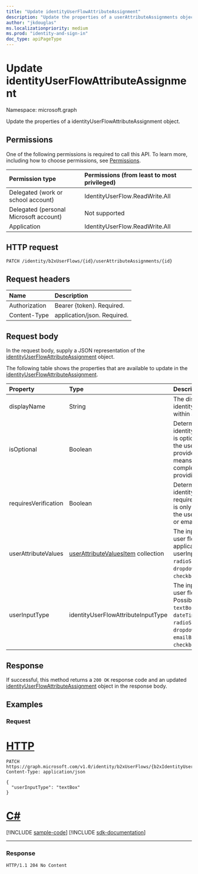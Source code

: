 ```yaml
---
title: "Update identityUserFlowAttributeAssignment"
description: "Update the properties of a userAttributeAssignments object."
author: "jkdouglas"
ms.localizationpriority: medium
ms.prod: "identity-and-sign-in"
doc_type: apiPageType
---
```


# Update identityUserFlowAttributeAssignment

Namespace: microsoft.graph

Update the properties of a identityUserFlowAttributeAssignment object.

## Permissions

One of the following permissions is required to call this API. To learn more, including how to choose permissions, see [Permissions](/graph/permissions-reference).

|Permission type|Permissions (from least to most privileged)|
|:---|:---|
|Delegated (work or school account)|IdentityUserFlow.ReadWrite.All|
|Delegated (personal Microsoft account)|Not supported|
|Application|IdentityUserFlow.ReadWrite.All|

## HTTP request

<!-- {
  "blockType": "ignored"
}
-->

``` http
PATCH /identity/b2xUserFlows/{id}/userAttributeAssignments/{id}
```

## Request headers

|Name|Description|
|:---|:---|
|Authorization|Bearer {token}. Required.|
|Content-Type|application/json. Required.|

## Request body

In the request body, supply a JSON representation of the [identityUserFlowAttributeAssignment](../resources/identityuserflowattributeassignment.md) object.

The following table shows the properties that are available to update in the [identityUserFlowAttributeAssignment](../resources/identityuserflowattributeassignment.md).

|Property|Type|Description|
|:---|:---|:---|
|displayName|String|The display name of the identityUserFlowAttribute within a user flow.|
|isOptional|Boolean|Determines whether the identityUserFlowAttribute is optional. `true` means the user does not have to provide a value. `false` means the user cannot complete sign up without providing a value.|
|requiresVerification|Boolean|Determines whether the identityUserFlowAttribute requires verification. This is only used for verifying the user's phone number or email address.|
|userAttributeValues|[userAttributeValuesItem](../resources/userattributevaluesitem.md) collection|The input options for the user flow attribute. Only applicable when the userInputType is `radioSingleSelect`, `dropdownSingleSelect`, or `checkboxMultiSelect`.|
|userInputType|identityUserFlowAttributeInputType|The input type of the user flow attribute. Possible values are: `textBox`, `dateTimeDropdown`, `radioSingleSelect`, `dropdownSingleSelect`, `emailBox`, `checkboxMultiSelect`.|

## Response

If successful, this method returns a `200 OK` response code and an updated [identityUserFlowAttributeAssignment](../resources/identityuserflowattributeassignment.md) object in the response body.

## Examples

### Request


# [HTTP](#tab/http)
<!-- {
  "blockType": "request",
  "name": "update_userattributeassignments"
}
-->

``` http
PATCH https://graph.microsoft.com/v1.0/identity/b2xUserFlows/{b2xIdentityUserFlowId}/userAttributeAssignments/{id}
Content-Type: application/json

{
  "userInputType": "textBox"
}
```

# [C#](#tab/csharp)
[!INCLUDE [sample-code](../includes/snippets/csharp/update-userattributeassignments-csharp-snippets.md)]
[!INCLUDE [sdk-documentation](../includes/snippets/snippets-sdk-documentation-link.md)]

---

### Response

<!-- {
  "blockType": "response",
  "truncated": true
}
-->

``` http
HTTP/1.1 204 No Content
```
